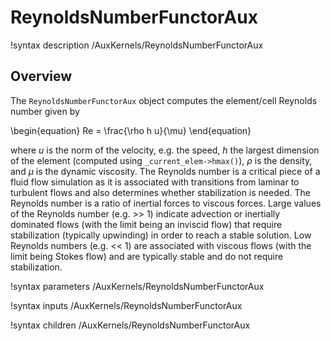 # ReynoldsNumberFunctorAux

!syntax description /AuxKernels/ReynoldsNumberFunctorAux

## Overview

The `ReynoldsNumberFunctorAux` object computes the element/cell Reynolds number
given by

\begin{equation}
Re = \frac{\rho h u}{\mu}
\end{equation}

where $u$ is the norm of the velocity, e.g. the speed, $h$ the largest dimension
of the element (computed using `_current_elem->hmax()`), $\rho$ is the density,
and $\mu$ is the dynamic viscosity. The Reynolds number is a critical piece of a
fluid flow simulation as it is associated with transitions from laminar to
turbulent flows and also determines whether stabilization is needed. The
Reynolds number is a ratio of inertial forces to viscous forces. Large values of
the Reynolds number (e.g. >> 1) indicate advection or inertially dominated flows
(with the limit being an inviscid flow)
that require stabilization (typically upwinding) in order to reach a stable
solution. Low Reynolds numbers (e.g. << 1) are associated with viscous flows
(with the limit being Stokes flow) and are typically stable and do not require
stabilization.

!syntax parameters /AuxKernels/ReynoldsNumberFunctorAux

!syntax inputs /AuxKernels/ReynoldsNumberFunctorAux

!syntax children /AuxKernels/ReynoldsNumberFunctorAux
